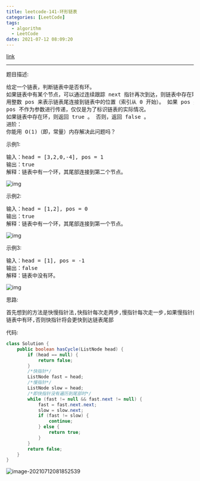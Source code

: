 ```yaml
---
title: leetcode-141-环形链表
categories: [LeetCode]
tags:
  - algorithm
  - LeetCode
date: 2021-07-12 08:09:20
---
```


[link](https://leetcode-cn.com/problems/linked-list-cycle/)

<hr/>

题目描述:

<pre>
给定一个链表，判断链表中是否有环。
如果链表中有某个节点，可以通过连续跟踪 next 指针再次到达，则链表中存在环。 为了表示给定链表中的环，我们使
用整数 pos 来表示链表尾连接到链表中的位置（索引从 0 开始）。 如果 pos 是 -1，则在该链表中没有环。注意：
pos 不作为参数进行传递，仅仅是为了标识链表的实际情况。
如果链表中存在环，则返回 true 。 否则，返回 false 。
进阶：
你能用 O(1)（即，常量）内存解决此问题吗？
</pre>

示例1:

<pre>
输入：head = [3,2,0,-4], pos = 1
输出：true
解释：链表中有一个环，其尾部连接到第二个节点。
</pre>

![img](https://gitee.com/cao_ziqiang/img/raw/master/20210712081105.png)

示例2:

<pre>
输入：head = [1,2], pos = 0
输出：true
解释：链表中有一个环，其尾部连接到第一个节点。
</pre>

![img](https://gitee.com/cao_ziqiang/img/raw/master/20210712081126.png)

示例3:

<pre>
输入：head = [1], pos = -1
输出：false
解释：链表中没有环。
</pre>

![img](https://gitee.com/cao_ziqiang/img/raw/master/20210712081142.png)

思路:

<pre>
首先想到的方法是快慢指针法,快指针每次走两步,慢指针每次走一步,如果慢指针能够追得上快指针,那么说明
链表中有环,否则快指针将会更快到达链表尾部
</pre>

代码:

```java
class Solution {
    public boolean hasCycle(ListNode head) {
        if (head == null) {
            return false;
        }
        /*快指针*/
        ListNode fast = head;
        /*慢指针*/
        ListNode slow = head;
        /*即快指针没有遍历到尾部时*/
        while (fast != null && fast.next != null) {
            fast = fast.next.next;
            slow = slow.next;
            if (fast != slow) {
                continue;
            } else {
                return true;
            }
        }
        return false;
    }
}
```

![image-20210712081852539](https://gitee.com/cao_ziqiang/img/raw/master/20210712081852.png)

